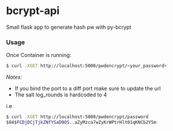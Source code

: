 # bcrypt-api
Small flask app to generate hash pw with py-bcrypt 

### Usage

Once Container is running:

```bash 
$ curl -XGET http://localhost:5000/pwdencrypt/<your_password>
```

*Notes:*
- If you bind the port to a diff port make sure to update the url 
- The salt log_rounds is hardcoded to 4 

i.e 

```bash 
$ curl -XGET http://localhost:5000/pwdencrypt/password
$04$FCDjDCjTjkZNfYSaD9OS..aZyMzca7wZyKrWPtrHlt01qKNCb2Y5m
```
